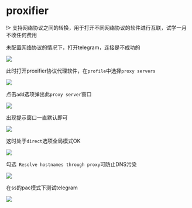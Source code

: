 # proxifier

!> 支持网络协议之间的转换，用于打开不同网络协议的软件进行互联，试学一月不收任何费用

 未配置网络协议的情况下，打开telegram，连接是不成功的

<!-- ![](https://ipfs.io/ipfs/QmRE4GaRJb2ia4pZfFZabrrAKJbzSMZ1CUD2FfgxvQJ3c3?4.png) -->

![](https://raw.githubusercontent.com/hoodiearon/fq-book/master/docs/images/2018-05-05_003531%20%281%29.png)

此时打开proxifier协议代理软件，在`profile`中选择`proxy servers`

<!-- ![](https://ipfs.io/ipfs/QmXEQikveHVzSXwieaSZQMthKLi2b3Dmrj4CmhbrkKb5bS?4.png) -->

![](https://raw.githubusercontent.com/hoodiearon/fq-book/master/docs/images/2018-05-05_00.png)

点击`add`选项弹出此`proxy server`窗口

<!-- ![](https://ipfs.io/ipfs/QmQZz9AszKY52Rb9b2pGbucYbAhdc1TvnzfSTkR1Kzkv2A?2.png) -->

![](https://raw.githubusercontent.com/hoodiearon/fq-book/master/docs/images/2018-05-05_012427.png)

出现提示窗口一直默认即可

<!-- ![](https://ipfs.io/ipfs/QmThWyoMWXtBPH2CRhcn6iuA85M1piYr52ng1hcqVXCG17?3.png) -->

![](https://raw.githubusercontent.com/hoodiearon/fq-book/master/docs/images/2018-05-05_013230.png)

这时处于`direct`选项全局模式OK

<!-- ![](https://ipfs.io/ipfs/QmdnvWMZ4r61N4JUijmWSbf8Jwt7i3BzfL1fzo3DWtvFVf?4.png) -->

![](https://raw.githubusercontent.com/hoodiearon/fq-book/master/docs/images/2018-05-05_015347.png)

勾选` Resolve hostnames through proxy`可防止DNS污染

<!-- ![](https://ipfs.io/ipfs/QmfLdRwcQD1WqC5DfgXzmAyV6T3F3cNyGRLcYAXB6UWMNL?2.png) -->

![](https://raw.githubusercontent.com/hoodiearon/fq-book/master/docs/images/2018-05-05_013748.png)

在ss的pac模式下测试telegram

<!-- ![](https://ipfs.io/ipfs/QmXTLirvocLvNXkskAHYuRkfBERQRpeSrM6WspCV8PQvtG?0.png) -->

![](https://raw.githubusercontent.com/hoodiearon/fq-book/master/docs/images/2018-05-05_01442.png)



